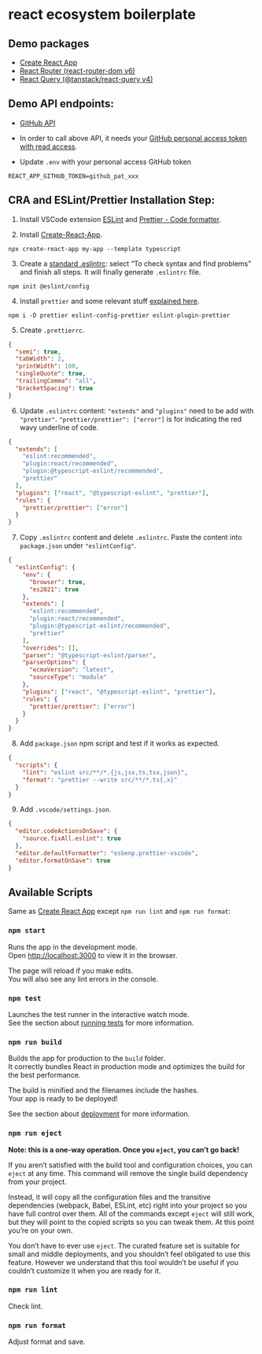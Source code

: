 # react ecosystem boilerplate

## Demo packages

- [Create React App](https://github.com/facebook/create-react-app)
- [React Router (react-router-dom v6)](https://reactrouter.com/en/main/start/overview)
- [React Query (@tanstack/react-query v4)](https://tanstack.com/query/latest/docs/react/overview)

## Demo API endpoints:

- [GitHub API](https://docs.github.com/en/rest/repos/repos)

- In order to call above API, it needs your [GitHub personal access token with read access](https://docs.github.com/en/authentication/keeping-your-account-and-data-secure/creating-a-personal-access-token).

- Update `.env` with your personal access GitHub token

```
REACT_APP_GITHUB_TOKEN=github_pat_xxx
```

## CRA and ESLint/Prettier Installation Step:

1. Install VSCode extension [ESLint](https://marketplace.visualstudio.com/items?itemName=dbaeumer.vscode-eslint) and [Prettier - Code formatter](https://marketplace.visualstudio.com/items?itemName=esbenp.prettier-vscode).

2. Install [Create-React-App](https://create-react-app.dev/docs/getting-started#creating-a-typescript-app).

```
npx create-react-app my-app --template typescript
```

3. Create a [standard .eslintrc](https://levelup.gitconnected.com/configure-eslint-and-prettier-for-your-react-project-like-a-pro-2022-10287986a1b6): select “To check syntax and find problems” and finish all steps. It will finally generate `.eslintrc` file.

```
npm init @eslint/config
```

4.  Install `prettier` and some relevant stuff [explained here](https://prettier.io/docs/en/install.html#eslint-and-other-linters).

```
npm i -D prettier eslint-config-prettier eslint-plugin-prettier
```

5. Create `.prettierrc`.

```json
{
  "semi": true,
  "tabWidth": 2,
  "printWidth": 100,
  "singleQuote": true,
  "trailingComma": "all",
  "bracketSpacing": true
}
```

6. Update `.eslintrc` content: `"extends"` and `"plugins"` need to be add with `"prettier"`. `"prettier/prettier": ["error"]` is for indicating the red wavy underline of code.

```json
{
  "extends": [
    "eslint:recommended",
    "plugin:react/recommended",
    "plugin:@typescript-eslint/recommended",
    "prettier"
  ],
  "plugins": ["react", "@typescript-eslint", "prettier"],
  "rules": {
    "prettier/prettier": ["error"]
  }
}
```

7. Copy `.eslintrc` content and delete `.eslintrc`. Paste the content into `package.json` under `"eslintConfig"`.

```json
{
  "eslintConfig": {
    "env": {
      "browser": true,
      "es2021": true
    },
    "extends": [
      "eslint:recommended",
      "plugin:react/recommended",
      "plugin:@typescript-eslint/recommended",
      "prettier"
    ],
    "overrides": [],
    "parser": "@typescript-eslint/parser",
    "parserOptions": {
      "ecmaVersion": "latest",
      "sourceType": "module"
    },
    "plugins": ["react", "@typescript-eslint", "prettier"],
    "rules": {
      "prettier/prettier": ["error"]
    }
  }
}
```

8. Add `package.json` npm script and test if it works as expected.

```json
{
  "scripts": {
    "lint": "eslint src/**/*.{js,jsx,ts,tsx,json}",
    "format": "prettier --write src/**/*.ts{,x}"
  }
}
```

9. Add `.vscode/settings.json`.

```json
{
  "editor.codeActionsOnSave": {
    "source.fixAll.eslint": true
  },
  "editor.defaultFormatter": "esbenp.prettier-vscode",
  "editor.formatOnSave": true
}
```

## Available Scripts

Same as [Create React App](https://github.com/facebook/create-react-app) except `npm run lint` and `npm run format`:

### `npm start`

Runs the app in the development mode.\
Open [http://localhost:3000](http://localhost:3000) to view it in the browser.

The page will reload if you make edits.\
You will also see any lint errors in the console.

### `npm test`

Launches the test runner in the interactive watch mode.\
See the section about [running tests](https://facebook.github.io/create-react-app/docs/running-tests) for more information.

### `npm run build`

Builds the app for production to the `build` folder.\
It correctly bundles React in production mode and optimizes the build for the best performance.

The build is minified and the filenames include the hashes.\
Your app is ready to be deployed!

See the section about [deployment](https://facebook.github.io/create-react-app/docs/deployment) for more information.

### `npm run eject`

**Note: this is a one-way operation. Once you `eject`, you can’t go back!**

If you aren’t satisfied with the build tool and configuration choices, you can `eject` at any time. This command will remove the single build dependency from your project.

Instead, it will copy all the configuration files and the transitive dependencies (webpack, Babel, ESLint, etc) right into your project so you have full control over them. All of the commands except `eject` will still work, but they will point to the copied scripts so you can tweak them. At this point you’re on your own.

You don’t have to ever use `eject`. The curated feature set is suitable for small and middle deployments, and you shouldn’t feel obligated to use this feature. However we understand that this tool wouldn’t be useful if you couldn’t customize it when you are ready for it.

### `npm run lint`

Check lint.

### `npm run format`

Adjust format and save.

